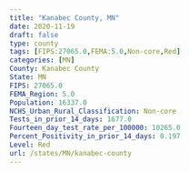```yaml
---
title: "Kanabec County, MN"
date: 2020-11-19
draft: false
type: county
tags: [FIPS:27065.0,FEMA:5.0,Non-core,Red]
categories: [MN]
County: Kanabec County
State: MN
FIPS: 27065.0
FEMA_Region: 5.0
Population: 16337.0
NCHS_Urban_Rural_Classification: Non-core
Tests_in_prior_14_days: 1677.0
Fourteen_day_test_rate_per_100000: 10265.0
Percent_Positivity_in_prior_14_days: 0.197
Level: Red
url: /states/MN/kanabec-county
---
```



